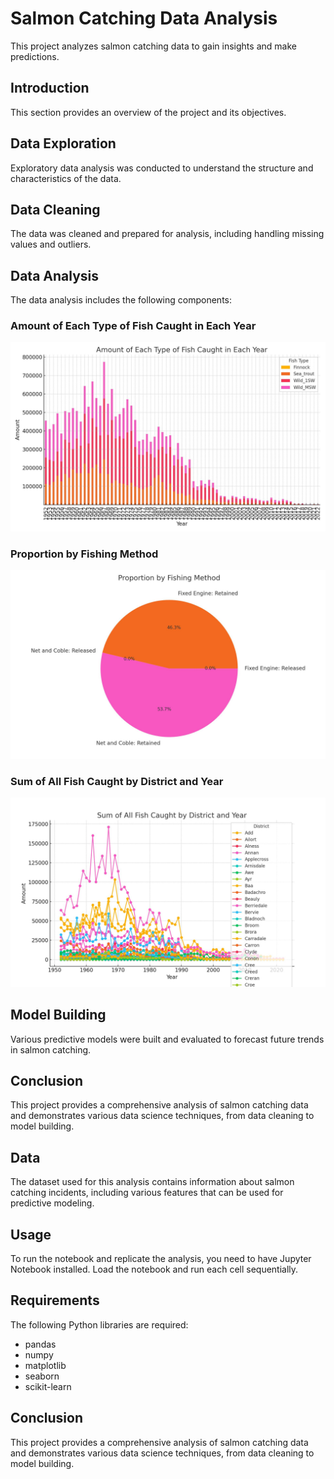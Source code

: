 <h1>Salmon Catching Data Analysis</h1>
<p>This project analyzes salmon catching data to gain insights and make predictions.</p>

<h2 id="introduction">Introduction</h2>
<p>This section provides an overview of the project and its objectives.</p>

<h2 id="data-exploration">Data Exploration</h2>
<p>Exploratory data analysis was conducted to understand the structure and characteristics of the data.</p>

<h2 id="data-cleaning">Data Cleaning</h2>
<p>The data was cleaned and prepared for analysis, including handling missing values and outliers.</p>

<h2 id="data-analysis">Data Analysis</h2>
<p>The data analysis includes the following components:</p>

<h3>Amount of Each Type of Fish Caught in Each Year</h3>
<img src="images/fish_by_year.jpg" alt="Amount of Each Type of Fish Caught in Each Year">

<h3>Proportion by Fishing Method</h3>
<img src="images/method_proportion.jpg" alt="Proportion by Fishing Method">

<h3>Sum of All Fish Caught by District and Year</h3>
<img src="images/sum_fish_district_year.jpg" alt="Sum of All Fish Caught by District and Year">

<h2 id="model-building">Model Building</h2>
<p>Various predictive models were built and evaluated to forecast future trends in salmon catching.</p>

<h2 id="conclusion">Conclusion</h2>
<p>This project provides a comprehensive analysis of salmon catching data and demonstrates various data science techniques, from data cleaning to model building.</p>
<h2>Data</h2>
<p>The dataset used for this analysis contains information about salmon catching incidents, including various features that can be used for predictive modeling.</p>
<h2>Usage</h2>
<p>To run the notebook and replicate the analysis, you need to have Jupyter Notebook installed. Load the notebook and run each cell sequentially.</p>
<h2>Requirements</h2>
<p>The following Python libraries are required:</p>
<ul>
<li>pandas</li>
<li>numpy</li>
<li>matplotlib</li>
<li>seaborn</li>
<li>scikit-learn</li>
</ul>
<h2>Conclusion</h2>
<p>This project provides a comprehensive analysis of salmon catching data and demonstrates various data science techniques, from data cleaning to model building.</p>

